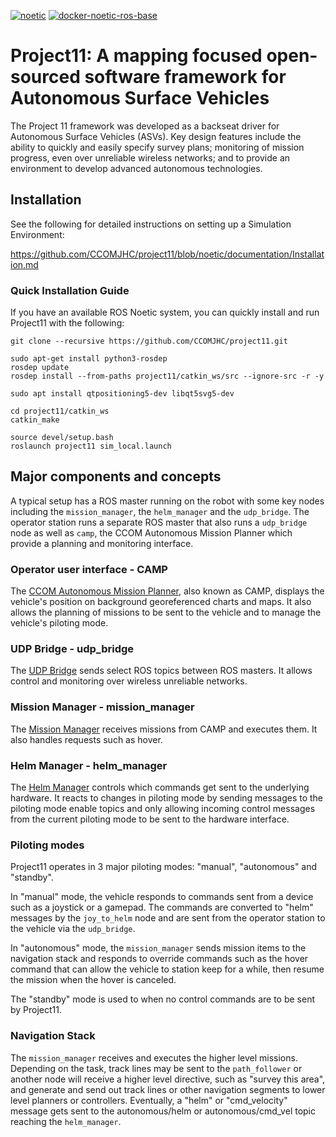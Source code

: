 [![noetic](https://github.com/CCOMJHC/project11/actions/workflows/ros.yml/badge.svg)](https://github.com/CCOMJHC/project11/actions/workflows/ros.yml)
[![docker-noetic-ros-base](https://github.com/CCOMJHC/project11/actions/workflows/ros-base-docker.yml/badge.svg)](https://github.com/CCOMJHC/project11/actions/workflows/ros-base-docker.yml)

# Project11: A mapping focused open-sourced software framework for Autonomous Surface Vehicles

The Project 11 framework was developed as a backseat driver for Autonomous Surface Vehicles
(ASVs). Key design features include the ability to quickly and easily specify survey plans; monitoring of mission progress, even
over unreliable wireless networks; and to provide an environment to develop advanced autonomous technologies.

## Installation

See the following for detailed instructions on setting up a Simulation Environment:

https://github.com/CCOMJHC/project11/blob/noetic/documentation/Installation.md

### Quick Installation Guide

If you have an available ROS Noetic system, you can quickly install and run Project11 with the following:

    git clone --recursive https://github.com/CCOMJHC/project11.git

    sudo apt-get install python3-rosdep
    rosdep update
    rosdep install --from-paths project11/catkin_ws/src --ignore-src -r -y

    sudo apt install qtpositioning5-dev libqt5svg5-dev

    cd project11/catkin_ws
    catkin_make
    
    source devel/setup.bash
    roslaunch project11 sim_local.launch
    
## Major components and concepts

A typical setup has a ROS master running on the robot with some key nodes including the `mission_manager`, the `helm_manager` and the `udp_bridge`. The operator station runs a separate ROS master that also runs a `udp_bridge` node as well as `camp`, the CCOM Autonomous Mission Planner which provide a planning and monitoring interface.

### Operator user interface - CAMP

The [CCOM Autonomous Mission Planner](https://github.com/CCOMJHC/CCOMAutonomousMissionPlanner), also known as CAMP, displays the vehicle's position on background georeferenced charts and maps. It also allows the planning of missions to be sent to the vehicle and to manage the vehicle's piloting mode.

### UDP Bridge - udp_bridge

The [UDP Bridge](https://github.com/CCOMJHC/udp_bridge) sends select ROS topics between ROS masters. It allows control and monitoring over wireless unreliable networks.

### Mission Manager - mission_manager

The [Mission Manager](https://github.com/CCOMJHC/mission_manager) receives missions from CAMP and executes them. It also handles requests such as hover.

### Helm Manager - helm_manager

The [Helm Manager](https://github.com/CCOMJHC/helm_manager) controls which commands get sent to the underlying hardware. It reacts to changes in piloting mode by sending messages to the piloting mode enable topics and only allowing incoming control messages from the current piloting mode to be sent to the hardware interface.

### Piloting modes

Project11 operates in 3 major piloting modes: "manual", "autonomous" and "standby". 

In "manual" mode, the vehicle responds to commands sent from a device such as a joystick or a gamepad. The commands are converted to "helm" messages by the `joy_to_helm` node and are sent from the operator station to the vehicle via the `udp_bridge`.

In "autonomous" mode, the `mission_manager` sends mission items to the navigation stack and responds to override commands such as the hover command that can allow the vehicle to station keep for a while, then resume the mission when the hover is canceled.

The "standby" mode is used to when no control commands are to be sent by Project11.



### Navigation Stack

The `mission_manager` receives and executes the higher level missions. Depending on the task, track lines may be sent to the `path_follower` or another node will receive a higher level directive, such as "survey this area", and generate and send out track lines or other navigation segments to lower level planners or controllers.
Eventually, a "helm" or "cmd_velocity" message gets sent to the autonomous/helm or autonomous/cmd_vel topic reaching the `helm_manager`. 
